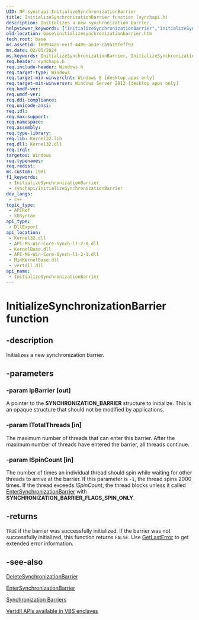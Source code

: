 ```yaml
---
UID: NF:synchapi.InitializeSynchronizationBarrier
title: InitializeSynchronizationBarrier function (synchapi.h)
description: Initializes a new synchronization barrier.
helpviewer_keywords: ["InitializeSynchronizationBarrier","InitializeSynchronizationBarrier function","base.initializesynchronizationbarrier","synchapi/InitializeSynchronizationBarrier"]
old-location: base\initializesynchronizationbarrier.htm
tech.root: base
ms.assetid: f69934a1-ee1f-4400-ae3e-cb9a19feff93
ms.date: 02/05/2024
ms.keywords: InitializeSynchronizationBarrier, InitializeSynchronizationBarrier function, base.initializesynchronizationbarrier, synchapi/InitializeSynchronizationBarrier
req.header: synchapi.h
req.include-header: Windows.h
req.target-type: Windows
req.target-min-winverclnt: Windows 8 [desktop apps only]
req.target-min-winversvr: Windows Server 2012 [desktop apps only]
req.kmdf-ver: 
req.umdf-ver: 
req.ddi-compliance: 
req.unicode-ansi: 
req.idl: 
req.max-support: 
req.namespace: 
req.assembly: 
req.type-library: 
req.lib: Kernel32.lib
req.dll: Kernel32.dll
req.irql: 
targetos: Windows
req.typenames: 
req.redist: 
ms.custom: 19H1
f1_keywords:
 - InitializeSynchronizationBarrier
 - synchapi/InitializeSynchronizationBarrier
dev_langs:
 - c++
topic_type:
 - APIRef
 - kbSyntax
api_type:
 - DllExport
api_location:
 - Kernel32.dll
 - API-MS-Win-Core-Synch-l1-2-0.dll
 - KernelBase.dll
 - API-MS-Win-Core-Synch-l1-2-1.dll
 - MinKernelBase.dll
 - vertdll.dll
api_name:
 - InitializeSynchronizationBarrier
---
```


# InitializeSynchronizationBarrier function

## -description

Initializes a new synchronization barrier.

## -parameters

### -param lpBarrier [out]

A pointer to the **SYNCHRONIZATION_BARRIER** structure to initialize. This is an opaque structure that should not be modified by applications.

### -param lTotalThreads [in]

The maximum number of threads that can enter this barrier. After the maximum number of threads have entered the barrier, all threads continue.

### -param lSpinCount [in]

The number of times an individual thread should spin while waiting for other threads to arrive at the barrier. If this parameter is `-1`, the thread spins 2000 times. If the thread exceeds *lSpinCount*, the thread blocks unless it called [EnterSynchronizationBarrier](nf-synchapi-entersynchronizationbarrier.md) with **SYNCHRONIZATION_BARRIER_FLAGS_SPIN_ONLY**.

## -returns

`TRUE` if the barrier was successfully initialized. If the barrier was not successfully initialized, this function returns `FALSE`. Use [GetLastError](../errhandlingapi/nf-errhandlingapi-getlasterror.md) to get extended error information.

## -see-also

[DeleteSynchronizationBarrier](nf-synchapi-deletesynchronizationbarrier.md)

[EnterSynchronizationBarrier](nf-synchapi-entersynchronizationbarrier.md)

[Synchronization Barriers](/windows/win32/Sync/synchronization-barriers)

[Vertdll APIs available in VBS enclaves](/windows/win32/trusted-execution/enclaves-available-in-vertdll)
